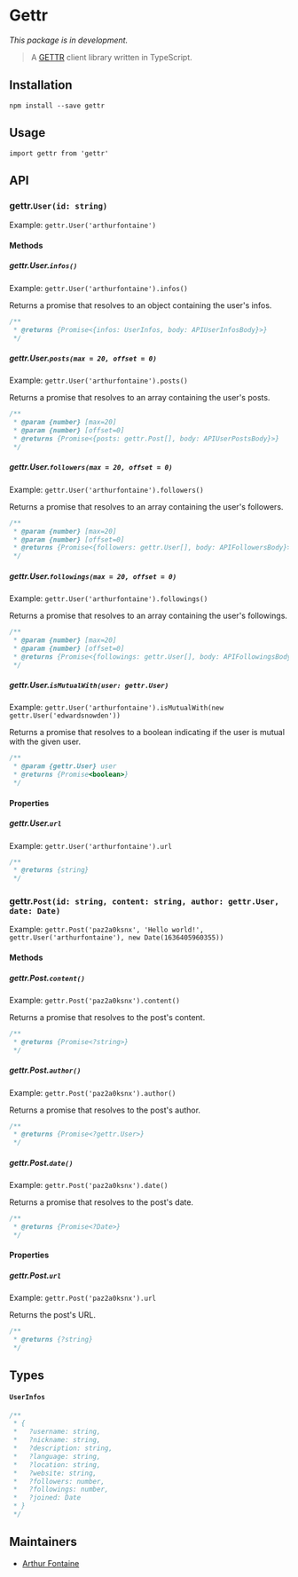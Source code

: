 # Gettr

_This package is in development._

> A [GETTR](https://gettr.com/) client library written in TypeScript.

## Installation

    npm install --save gettr

## Usage

    import gettr from 'gettr'

## API

### gettr.`User(id: string)`
Example: `gettr.User('arthurfontaine')`

#### Methods

##### gettr.User.`infos()`
Example: `gettr.User('arthurfontaine').infos()`

Returns a promise that resolves to an object containing the user's infos.

```js
/**
 * @returns {Promise<{infos: UserInfos, body: APIUserInfosBody}>}
 */
```

##### gettr.User.`posts(max = 20, offset = 0)`
Example: `gettr.User('arthurfontaine').posts()`

Returns a promise that resolves to an array containing the user's posts.

```js
/**
 * @param {number} [max=20]
 * @param {number} [offset=0]
 * @returns {Promise<{posts: gettr.Post[], body: APIUserPostsBody}>}
 */
```

##### gettr.User.`followers(max = 20, offset = 0)`
Example: `gettr.User('arthurfontaine').followers()`

Returns a promise that resolves to an array containing the user's followers.

```js
/**
 * @param {number} [max=20]
 * @param {number} [offset=0]
 * @returns {Promise<{followers: gettr.User[], body: APIFollowersBody}>}
 */
```

##### gettr.User.`followings(max = 20, offset = 0)`
Example: `gettr.User('arthurfontaine').followings()`

Returns a promise that resolves to an array containing the user's followings.

```js
/**
 * @param {number} [max=20]
 * @param {number} [offset=0]
 * @returns {Promise<{followings: gettr.User[], body: APIFollowingsBody}>}
 */
```

##### gettr.User.`isMutualWith(user: gettr.User)`
Example: `gettr.User('arthurfontaine').isMutualWith(new gettr.User('edwardsnowden'))`

Returns a promise that resolves to a boolean indicating if the user is mutual with the given user.

```js
/**
 * @param {gettr.User} user
 * @returns {Promise<boolean>}
 */
```

#### Properties

##### gettr.User.`url`
Example: `gettr.User('arthurfontaine').url`

```js
/**
 * @returns {string}
 */
```

### gettr.`Post(id: string, content: string, author: gettr.User, date: Date)`
Example: `gettr.Post('paz2a0ksnx', 'Hello world!', gettr.User('arthurfontaine'), new Date(1636405960355))`

#### Methods

##### gettr.Post.`content()`
Example: `gettr.Post('paz2a0ksnx').content()`

Returns a promise that resolves to the post's content.

```js
/**
 * @returns {Promise<?string>}
 */
```

##### gettr.Post.`author()`
Example: `gettr.Post('paz2a0ksnx').author()`

Returns a promise that resolves to the post's author.

```js
/**
 * @returns {Promise<?gettr.User>}
 */
```

##### gettr.Post.`date()`
Example: `gettr.Post('paz2a0ksnx').date()`

Returns a promise that resolves to the post's date.

```js
/**
 * @returns {Promise<?Date>}
 */
```

#### Properties

##### gettr.Post.`url`
Example: `gettr.Post('paz2a0ksnx').url`

Returns the post's URL.

```js
/**
 * @returns {?string}
 */
```

## Types

#### `UserInfos`

```js
/**
 * {
 *   ?username: string,
 *   ?nickname: string,
 *   ?description: string,
 *   ?language: string,
 *   ?location: string,
 *   ?website: string,
 *   ?followers: number,
 *   ?followings: number,
 *   ?joined: Date
 * }
 */
```

## Maintainers

- [Arthur Fontaine](https://github.com/arthur-fontaine)
